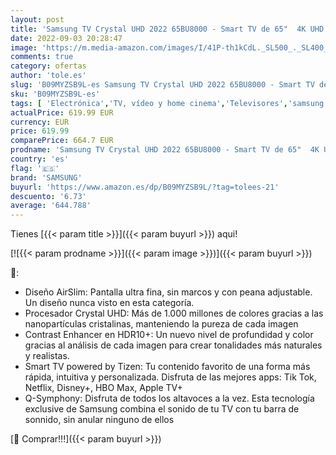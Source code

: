 ```yaml
---
layout: post
title: 'Samsung TV Crystal UHD 2022 65BU8000 - Smart TV de 65"  4K UHD  Procesador Crystal UHD  Contast Enhancer con HDR10+  Q-Symphony y Alexa integrada.'
date: 2022-09-03 20:28:47
image: 'https://m.media-amazon.com/images/I/41P-th1kCdL._SL500_._SL400_.jpg'
comments: true
category: ofertas
author: 'tole.es'
slug: 'B09MYZSB9L-es Samsung TV Crystal UHD 2022 65BU8000 - Smart TV de 65" 4K...'
sku: 'B09MYZSB9L-es'
tags: [ 'Electrónica','TV, vídeo y home cinema','Televisores','samsung','smart','tv','🇪🇸', ]
actualPrice: 619.99 EUR
currency: EUR
price: 619.99
comparePrice: 664.7 EUR
prodname: 'Samsung TV Crystal UHD 2022 65BU8000 - Smart TV de 65"  4K UHD  Procesador Crystal UHD  Contast Enhancer con HDR10+  Q-Symphony y Alexa integrada.'
country: 'es'
flag: '🇪🇸'
brand: 'SAMSUNG'
buyurl: 'https://www.amazon.es/dp/B09MYZSB9L/?tag=tolees-21'
descuento: '6.73'
average: '644.788'
---
```


Tienes [{{< param title >}}]({{< param buyurl >}}) aqui!

[![{{< param prodname >}}]({{< param image >}})]({{< param buyurl >}})

🔎:

- Diseño AirSlim: Pantalla ultra fina, sin marcos y con peana adjustable. Un diseño nunca visto en esta categoría.
- Procesador Crystal UHD: Más de 1.000 millones de colores gracias a las nanopartículas cristalinas, manteniendo la pureza de cada imagen
- Contrast Enhancer en HDR10+: Un nuevo nivel de profundidad y color gracias al análisis de cada imagen para crear tonalidades más naturales y realistas.
- Smart TV powered by Tizen: Tu contenido favorito de una forma más rápida, intuitiva y personalizada. Disfruta de las mejores apps: Tik Tok, Netflix, Disney+, HBO Max, Apple TV+
- Q-Symphony: Disfruta de todos los altavoces a la vez. Esta tecnología exclusive de Samsung combina el sonido de tu TV con tu barra de sonnido, sin anular ninguno de ellos

[🛒 Comprar!!!]({{< param buyurl >}})
